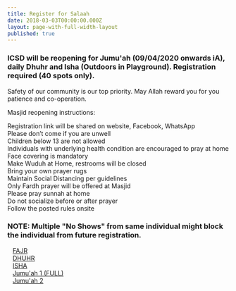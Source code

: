 ```yaml
---
title: Register for Salaah
date: 2018-03-03T00:00:00.000Z
layout: page-with-full-width-layout
published: true
---
```



### ICSD will be reopening for Jumu'ah (09/04/2020 onwards iA), daily Dhuhr and Isha (Outdoors in Playground). Registration required (40 spots only).

Safety of our community is our top priority. May Allah reward you for you patience and co-operation.

Masjid reopening instructions:

Registration link will be shared on website, Facebook, WhatsApp  
Please don’t come if you are unwell  
Children below 13 are not allowed  
Individuals with underlying health condition are encouraged to pray at home  
Face covering is mandatory  
Make Wuduh at Home, restrooms will be closed  
Bring your own prayer rugs  
Maintain Social Distancing per guidelines  
Only Fardh  prayer will be offered at Masjid  
Please pray sunnah at home  
Do not socialize before or after prayer  
Follow the posted rules onsite  

### NOTE: Multiple "No Shows" from same individual might block the individual from future registration.

<div class="row pt-10 pb-2" >
  <div class="col-md-4 col-4 pb-3">
      <a class="btn btn-sm btn-primary" href="https://www.eventbrite.com/e/118705400047" style="width: 100%;padding:12px;" target="_blank">FAJR</a>
  </div>
  <div class="col-md-4 col-4 pb-3">
      <a class="btn btn-sm btn-primary" href="https://www.eventbrite.com/e/118705189417" style="width: 100%;padding:12px;" target="_blank">DHUHR</a>
  </div>
  
  <div class="col-md-4 col-4 pb-3">
      <a class="btn btn-sm btn-primary" href="https://www.eventbrite.com/e/118705243579" style="width: 100%;padding:12px;" target="_blank">ISHA</a>
  </div>
    
</div>

<div class="row pt-10 pb-2" >
  <div class="col-md-6 col-6 pb-3">
      <a class="btn btn-sm btn-warning" href="#" style="width: 100%;padding:12px;" target="_blank"> Jumu'ah 1 (FULL)</a>
  </div>
  
  <div class="col-md-6 col-6 pb-3">
      <a class="btn btn-sm btn-warning" href="https://www.eventbrite.com/e/119393431969" style="width: 100%;padding:12px;" target="_blank">Jumu'ah 2</a>
  </div>
    
</div>